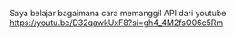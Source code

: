 Saya belajar bagaimana cara memanggil API dari youtube https://youtu.be/D32qawkUxF8?si=gh4_4M2fsO06c5Rm
